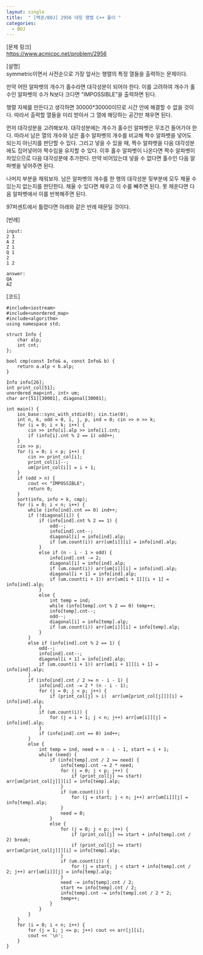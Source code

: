 ```yaml
---
layout: single
title:  " [백준/BOJ] 2956 대칭 행렬 C++ 풀이 "
categories:
  - BOJ
---
```


[문제 링크]   
<https://www.acmicpc.net/problem/2956>

[설명]   
symmetric이면서 사전순으로 가장 앞서는 행렬의 특정 열들을 출력하는 문제이다.   

만약 어떤 알파벳의 개수가 홀수라면 대각성분이 되어야 한다. 
이를 고려하여 개수가 홀수인 알파벳의 수가 N보다 크다면 "IMPOSSIBLE"을 출력하면 된다.   

행렬 자체를 만든다고 생각하면 30000*30000이므로 시간 안에 해결할 수 없을 것이다. 
따라서 출력할 열들을 미리 받아서 그 열에 해당하는 공간만 채우면 된다.   

먼저 대각성분을 고려해보자. 
대각성분에는 개수가 홀수인 알파벳은 무조건 들어가야 한다. 
따라서 남은 열의 개수와 남은 홀수 알파벳의 개수를 비교해 짝수 알파벳을 넣어도 되는지 아닌지를 판단할 수 있다.
그리고 넣을 수 있을 때, 짝수 알파벳을 다음 대각성분에도 집어넣어야 짝수임을 유지할 수 있다. 
이후 홀수 알파벳이 나온다면 짝수 알파벳이 차있으므로 다음 대각성분에 추가한다.
만약 비어있는데 넣을 수 없다면 홀수인 다음 알파벳을 넣어주면 된다.   

나머지 부분을 채워보자. 
남은 알파벳의 개수를 한 행의 대각성분 뒷부분에 모두 채울 수 있는지 없는지를 판단한다. 
채울 수 있다면 채우고 이 수를 빼주면 된다. 
못 채운다면 다음 알파벳에서 이를 반복해주면 된다.   

97퍼센트에서 틀렸다면 아래와 같은 반례 때문일 것이다. 

[반례]
```
input:
2 3
A 2
Z 1
Q 1
2
1 2

answer:
QA
AZ
```

[코드]    
```
#include<iostream>
#include<unordered_map>
#include<algorithm>
using namespace std;

struct Info {
	char alp;
	int cnt;
};

bool cmp(const Info& a, const Info& b) {
    return a.alp < b.alp;
}

Info info[26];
int print_col[51];
unordered_map<int, int> um;
char arr[51][30001], diagonal[30001];

int main() {
	ios_base::sync_with_stdio(0); cin.tie(0);
	int n, k, odd = 0, i, j, p, ind = 0; cin >> n >> k;
	for (i = 0; i < k; i++) {
		cin >> info[i].alp >> info[i].cnt;
		if (info[i].cnt % 2 == 1) odd++;
	}
	cin >> p;
	for (i = 0; i < p; i++) {
		cin >> print_col[i];
        print_col[i]--;
		um[print_col[i]] = i + 1;
	}
	if (odd > n) {
		cout << "IMPOSSIBLE";
		return 0;
	}
    sort(info, info + k, cmp);
    for (i = 0; i < n; i++) {
        while (info[ind].cnt == 0) ind++;
        if (!diagonal[i]) {
            if (info[ind].cnt % 2 == 1) {
                odd--;
                info[ind].cnt--;
                diagonal[i] = info[ind].alp;
                if (um.count(i)) arr[um[i]][i] = info[ind].alp;
            }
            else if (n - i - 1 > odd) {
                info[ind].cnt -= 2;
                diagonal[i] = info[ind].alp;
                if (um.count(i)) arr[um[i]][i] = info[ind].alp;
                diagonal[i + 1] = info[ind].alp;
                if (um.count(i + 1)) arr[um[i + 1]][i + 1] = info[ind].alp;
            }
            else {
                int temp = ind;
                while (info[temp].cnt % 2 == 0) temp++;
                info[temp].cnt--;
                odd--;
                diagonal[i] = info[temp].alp;
                if (um.count(i)) arr[um[i]][i] = info[temp].alp;
            }
        }
        else if (info[ind].cnt % 2 == 1) {
            odd--;
            info[ind].cnt--;
            diagonal[i + 1] = info[ind].alp;
            if (um.count(i + 1)) arr[um[i + 1]][i + 1] = info[ind].alp;
        }
        if (info[ind].cnt / 2 >= n - i - 1) {
            info[ind].cnt -= 2 * (n - i - 1);
            for (j = 0; j < p; j++) {
                if (print_col[j] > i)  arr[um[print_col[j]]][i] = info[ind].alp;
            }
            if (um.count(i)) {
                for (j = i + 1; j < n; j++) arr[um[i]][j] = info[ind].alp;
            }
            if (info[ind].cnt == 0) ind++;
        }
        else {
            int temp = ind, need = n - i - 1, start = i + 1;
            while (need) {
                if (info[temp].cnt / 2 >= need) {
                    info[temp].cnt -= 2 * need;
                    for (j = 0; j < p; j++) {
                        if (print_col[j] >= start) arr[um[print_col[j]]][i] = info[temp].alp;
                    }
                    if (um.count(i)) {
                        for (j = start; j < n; j++) arr[um[i]][j] = info[temp].alp;
                    }
                    need = 0;
                }
                else {
                    for (j = 0; j < p; j++) {
                        if (print_col[j] >= start + info[temp].cnt / 2) break;
                        if (print_col[j] >= start) arr[um[print_col[j]]][i] = info[temp].alp;
                    }
                    if (um.count(i)) {
                        for (j = start; j < start + info[temp].cnt / 2; j++) arr[um[i]][j] = info[temp].alp;
                    }
                    need -= info[temp].cnt / 2;
                    start += info[temp].cnt / 2;
                    info[temp].cnt -= info[temp].cnt / 2 * 2;
                    temp++;
                }
            }
        }
	}
	for (i = 0; i < n; i++) {
		for (j = 1; j <= p; j++) cout << arr[j][i];
		cout << '\n';
	}
}
```
